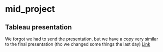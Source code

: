 # mid_project
## Tableau presentation
We forgot we had to send the presentation, but we have a copy very similar to the final presentation (tho we changed some things the last day) [Link](https://public.tableau.com/app/profile/fernando6390/viz/preproyecto_16652354766790/Story1?publish=yes)
